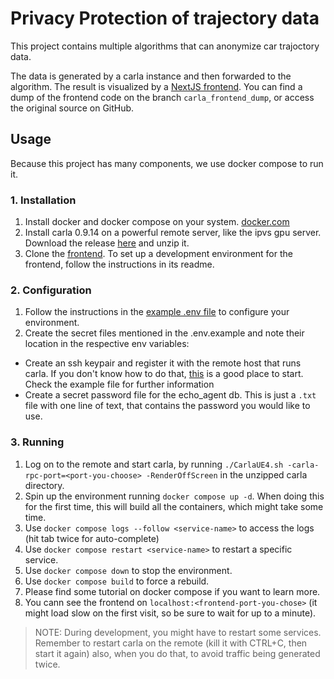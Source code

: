 # Privacy Protection of trajectory data

This project contains multiple algorithms
that can anonymize car trajoctory data.

The data is generated by a carla instance and then
forwarded to the algorithm.
The result is visualized by a [NextJS frontend](git@github.com:pisanovo/carla-frontend.git).
You can find a dump of the frontend code on the branch `carla_frontend_dump`, or access the original source on GitHub.


## Usage

Because this project has many components, we use docker compose to run it.

### 1. Installation

1. Install docker and docker compose on your system. [docker.com](https://docker.com)
2. Install carla 0.9.14 on a powerful remote server, like the ipvs gpu server. Download the release [here](https://github.com/carla-simulator/carla/releases/tag/0.9.14/) and unzip it.
3. Clone the [frontend](git@github.com:pisanovo/carla-frontend.git). To set up a development environment for the frontend, follow the instructions in its readme.

### 2. Configuration

1. Follow the instructions in the [example .env file](./.env.example) to configure your environment.
2. Create the secret files mentioned in the .env.example and note their location in the respective env variables:
- Create an ssh keypair and register it with the remote host that runs carla. If you don't know how to do that, [this](https://www.digitalocean.com/community/tutorials/how-to-use-ssh-to-connect-to-a-remote-server#how-to-log-into-ssh-with-keys) is a good place to start. Check the example file for further information
- Create a secret password file for the echo_agent db. This is just a `.txt` file with one line of text, that contains the password you would like to use.

### 3. Running

1. Log on to the remote and start carla, by running `./CarlaUE4.sh -carla-rpc-port=<port-you-choose> -RenderOffScreen` in the unzipped carla directory.
2. Spin up the environment running `docker compose up -d`. When doing this for the first time, this will build all the containers, which might take some time.
3. Use `docker compose logs --follow <service-name>` to access the logs (hit tab twice for auto-complete)
4. Use `docker compose restart <service-name>` to restart a specific service.
5. Use `docker compose down` to stop the environment. 
6. Use `docker compose build` to force a rebuild.
7. Please find some tutorial on docker compose if you want to learn more.
8. You cann see the frontend on `localhost:<frontend-port-you-chose>` (it might load slow on the first visit, so be sure to wait for up to a minute).

> NOTE: During development, you might have to restart some services. Remember to restart carla on
> the remote (kill it with CTRL+C, then start it again) also, when you do that, to avoid traffic
> being generated twice.
